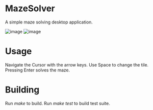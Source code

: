 # MazeSolver
A simple maze solving desktop application.

![image](unsolved.jpg)
![image](solved.jpg)

# Usage
Navigate the Cursor with the arrow keys. Use Space to change the tile. Pressing Enter solves the maze.

# Building
Run _make_ to build. Run _make test_ to build test suite.
